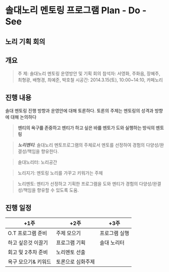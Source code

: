 # 솔대노리 멘토링 프로그램 Plan - Do - See #

## 노리 기획 회의 ##

## 개요 ##
   > 주  제: 솔대노리 멘토링 운영방안 및 기획 회의
   > 참석자: 서영화, 주화음, 장혜주, 최형광, 배형경, 최예준, 박호철
   > 시공간: 2014.3.15(토), 10:00~14:10, 카페노리
   
   
## 진행 내용 ##

  솔대 멘토링 진행 방향과 운영안에 대해 토론하다. 토론의 주제는 멘토링의 성격과 방향에 대해 논의하다
  > **멘티의 욕구를 존중하고 멘티가 하고 싶은 바를 멘토가 도와 실행하는 방식의 멘토링**

  > ***노리멘티***: 솔대노리 멘토프로그램의 주체로서 멘토를 선정하여 경험의 다양성/완결성/책임을 향유한다.
              
  > 솔대노리터: 노리공간
  
  > 노리지기: 멘토링 노리를 가꾸고 키워가는 주체
  
  > 노리멘토: 멘티가 선정하고 기획한 프로그램을 도와 멘티가 경험의 다양성/완결성/책임을 향유할 수 있도록 도움.
  
  
## 진행 일정 ##

  +1주                |      +2주           |    +3주            
----------------------|---------------------|------------------------
 O.T 프로그램 준비    |  주제 모으기        | 프로그램 실행
 하고 싶은것 이끌기   |  프로그램 기획      | 솔대 노리터 
 회고 및 2추차 준비   |  노리멘토 선출      | 
 욕구 모으기& 키워드  |  토론으로 심화주제  | 



